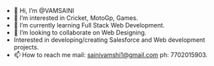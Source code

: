 - 👋 Hi, I’m @VAMSAINI
- 👀 I’m interested in Cricket, MotoGp, Games.
- 🌱 I’m currently learning Full Stack Web Development.
- 💞️ I’m looking to collaborate on Web Designing.
- Interested in developing/creating Salesforce and Web development projects.
- 📫 How to reach me mail: sainivamshi1@gmail.com ph: 7702015903.

<!---
VAMSAINI/VAMSAINI is a ✨ special ✨ repository because its `README.md` (this file) appears on your GitHub profile.
You can click the Preview link to take a look at your changes.
--->
